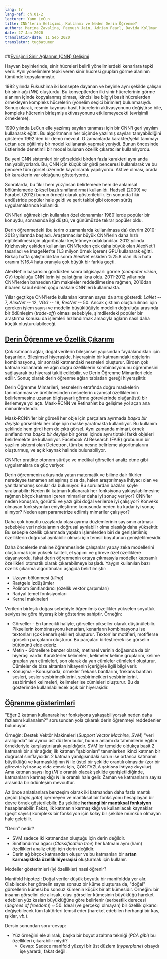 ```yaml
---
lang: tr
lang-ref: ch.01-2
lecturer: Yann LeCun
title: CNN'lerin Gelişimi, Kullanmı ve Neden Derin Öğrenme?
authors: Marina Zavalina, Peeyush Jain, Adrian Pearl, Davida Kollmar
date: 27 Jan 2020
translation-date: 11 Sep 2020
translator: tugbatumer
---
```



<!--## [Evolution of CNNs](https://www.youtube.com/watch?v=0bMe_vCZo30&t=2965s)
-->

##[Evrişimli Sinir Ağlarının (CNN) Gelişimi](https://www.youtube.com/watch?v=0bMe_vCZo30&t=2965s)

<!--In animal brains, neurons react to edges that are at particular orientations. Groups of neurons that react to the same orientations are replicated over all of the visual field.
-->

Hayvan beyinlerinde, sinir hücreleri belirli yönelimlerdeki kenarlara tepki verir. Aynı yönelimlere tepki veren sinir hücresi grupları görme alanının tümünde kopyalanmıştır.

<!--Fukushima (1982) built a neural net (NN) that worked the same way as the brain, based on two concepts. First, neurons are replicated across the visual field. Second, there are complex cells that pool the information from simple cells (orientation-selective units). As a result, the shift of the picture will change the activation of simple cells, but will not influence the integrated activation of the complex cell (convolutional pooling).
-->

1982 yılında Fukushima iki konsepte dayanan ve beyinle aynı şekilde çalışan bir sinir ağı (*NN*) oluşturdu. Bu konseptlerden ilki sinir hücrelerinin görme alanının içinde kopyalanmış olması, ikincisi ise bilgiyi basit hücrelerden örnekleyen kompleks hücrelerin (yönelim seçici birimler) bulunmasıydı. Sonuç olarak, resmin kayması basit hücrelerin aktivasyonunu değiştirse bile, kompleks hücrenin birleşmiş aktivasyonunu etkilemeyecekti (evrişimli örnekleme).

<!--LeCun (1990) used backprop to train a CNN to recognize handwritten digits. There is a demo from 1992 where the algorithm recognizes the digits of any style. Doing character/pattern recognition using a model that is trained end-to-end was new at that time. Previously, people had used feature extractors with a supervised model on top.
-->

1990 yılında LeCun elle yazılmış sayıları tanıması için bir CNN'i geri yayılım kullanarak eğitti. Bu algoritmanın her biçimde yazılmış sayıları tanıyabildiğini gösteren 1992'den bir demo mevcut. O zamanlarda karakter/şekil tanımayı uçtan uca eğitilmiş bir model kullanarak yapmak yeniydi. Bunun öncesinde üstlerinde denetimli bir model bulunan özellik çıkartıcılar kullanılıyordu.

<!--These new CNN systems could recognize multiple characters in the image at the same time. To do it, people used a small input window for a CNN and swiped it over the whole image. If it activated, it meant there was a particular character present.
-->

Bu yeni CNN sistemleri bir görseldeki birden fazla karakteri aynı anda tanıyabiliyorlardı. Bu, CNN için küçük bir girdi penceresi kullanılarak ve bu pencere tüm görsel üzerinde kaydırılarak yapılıyordu. Aktive olması, orada bir karakterin var olduğunu gösteriyordu.

<!--Later, this idea was applied to faces/people detection and semantic segmentation (pixel-wise classification). Examples include Hadsell (2009) and Farabet (2012). This eventually became popular in industry, used in autonomous driving applications such as lane tracking.
-->

Sonralarda, bu fikir hem yüz/insan belirlemede hem de anlamsal bölümlemede (piksel bazlı sınıflandırma) kullanıldı. Hadsell (2009) ve Farabet (2012) bunun örneği olarak gösterilebilir. En sonunda fikir endüstride popüler hale geldi ve şerit takibi gibi otonom sürüş uygulamalarında kullanıldı.

<!--Special types of hardware to train CNN were a hot topic in the 1980s, then the interest dropped, and now it has become popular again.
-->

CNN'leri eğitmek için kullanılan özel donanımlar 1980'lerde popüler bir konuydu, sonrasında ilgi düştü, ve günümüzde tekrar popüler oldu.

<!--The deep learning (though the term was not used at that time) revolution started in 2010-2013. Researchers focused on inventing algorithms that could help train large CNNs faster. Krizhevsky (2012) came up with AlexNet, which was a much larger CNN than those used before, and trained it on ImageNet (1.3 million samples) using GPUs. After running for a couple of weeks AlexNet beat the performance of the best competing systems by a large margin -- a 25.8% *vs.* 16.4% top-5 error rate.
-->

Derin öğrenmedeki (bu terim o zamanlarda kullanılmasa da) devrim 2010-2013 yıllarında başladı. Araştırmacılar büyük CNN'lerin daha hızlı eğitilebilmesi için algoritmalar keşfetmeye odaklandılar. 2012 yılında Krizhevsky eskiden kullanılan CNN'lerden çok daha büyük olan AlexNet'i tasarladı ve ImageNet'te (1.3 milyon örnek içeren) GPU kullanarak eğitti. Birkaç hafta çalıştırıldıktan sonra AlexNet eskiden %25.8 olan ilk 5 hata oranını %16.4 hata oranıyla çok büyük bir farkla geçti.

<!--After seeing AlexNet's success, the computer vision (CV) community was convinced that CNNs work. While all papers from 2011-2012 that mentioned CNNs had been rejected, since 2016 most accepted CV papers use CNNs.
-->

AlexNet'in başarısını gördükten sonra bilgisayarlı görme (*computer vision, CV*) topluluğu CNN'lerin iyi çalıştığına ikna oldu. 2011-2012 yıllarında CNN'lerden bahseden tüm makaleler reddedilmesine rağmen, 2016dan itibaren kabul edilen çoğu makale CNN'leri kullanmakta.

<!--Over the years, the number of layers used has been increasing: LeNet -- 7, AlexNet -- 12, VGG -- 19, ResNet -- 50. However, there is a trade-off between the number of operations needed to compute the output, the size of the model, and its accuracy. Thus, a popular topic now is how to compress the networks to make the computations faster.
-->

Yıllar geçtikçe CNN'lerde kullanılan katman sayısı da artış gösterdi: *LaNet* -- 7, *AlexNet* -- 12, *VGG* -- 19, *ResNet* -- 50. Ancak çıktının oluşturulması için gereken işlem sayısı ve modelin büyüklüğüyle modelin doğruluğu arasında bir ödünleşim (*trade-off*) olması sebebiyle, şimdilerdeki popüler bir araştırma konusu da işlemleri hızlandırmak amacıyla ağların nasıl daha küçük oluşturulabileceği.


<!--## [Deep Learning and Feature Extraction](https://www.youtube.com/watch?v=0bMe_vCZo30&t=3955s)
-->

## [Derin Öğrenme ve Özellik Çıkarımı](https://www.youtube.com/watch?v=0bMe_vCZo30&t=3955s)

<!--Multilayer networks are successful because they exploit the compositional structure of natural data. In compositional hierarchy, combinations of objects at one layer in the hierarchy form the objects at the next layer. If we mimic this hierarchy as multiple layers and let the network learn the appropriate combination of features, we get what is called Deep Learning architecture. Thus, Deep Learning networks are hierarchical in nature.
-->

Çok katmanlı ağlar, doğal verilerin bileşimsel yapısından faydalandıkları için başarılıdır. Bileşimsel hiyeraşide, hiyeraşinin bir katmanındaki objelerin kombinasyonu, bir sonraki katmandaki nesneleri oluşturur. Birden çok katman kullanarak ve ağın doğru özelliklerin kombinasyonunu öğrenmesini sağlayarak bu hiyeraşi taklit edilebilir, ve Derin Öğrenme Mimarileri elde edilir. Sonuç olarak derin öğrenme ağları tabiatları gereği hiyeraşiktir.

<!--Deep learning architectures have led to an incredible progress in computer vision tasks ranging from identifying and generating accurate masks around the objects to identifying spatial properties of an object. Mask-RCNN and RetinaNet architectures mainly led to this improvement.
-->

Derin Öğrenme Mimarileri, nesnelerin etrafında doğru maskelerin tanımlanması ve üretilmesinden nesnelerin uzamsal özelliklerinin belirlenmesine uzanan bilgisayarlı görme görevlerinde olağanüstü bir ilerlemeye yol açtı. Mask-RCNN ve RetinaNet bu gelişime yol açan ana mimarilerdendir.

<!--Mask RCNNs have found their use in segmenting individual objects, *i.e.* creating masks for each object in an image. The input and output are both images. The architecture can also be used to do instance segmentation, *i.e.* identifying different objects of the same type in an image. Detectron, a Facebook AI Research (FAIR) software system, implements all these state-of-the-art object detection algorithms and is open source.
-->

Mask-RCNN'ler bir görseli her obje için parçalara ayırmada *başka bir deyişle* görseldeki her obje için maske yaratmakta kullanılıyor. Bu kullanım şeklinde hem girdi hem de çıktı görsel. Aynı zamanda mimari, örnek sınıflandırma *başka bir deyişle* bir görsel içinde aynı tipteki farklı objeleri belirlemekte de kullanılıyor. Facebook AI Research (FAIR) grubunun bir yazılım sistemi olan Detectron, tüm bu nesne belirleme algoritmalarını oluşturmuş, ve açık kaynak halinde bulunabiliyor.

<!--Some of the practical applications of CNNs are powering autonomous driving and analysing medical images.
-->

CNN'ler pratikte otonom sürüşe ve medikal görselleri analiz etme gibi uygulamalara da güç veriyor.

<!--Although the science and mathematics behind deep learning is fairly understood, there are still some interesting questions that require more research. These questions include: Why do architectures with multiple layers perform better, given that we can approximate any function with two layers? Why do CNNs work well with natural data such as speech, images, and text? How are we able to optimize non-convex functions so well? Why do over-parametrised architectures work?
-->

Derin öğrenmenin arkasında yatan matematik ve bilime dair fikirler neredeyse tamamen anlaşılmış olsa da, halen araştırılmaya ihtiyacı olan ve yanıtlanmamış sorular da bulunuyor. Bu sorulardan bazıları şöyle sıralanabilir: Neden iki katman kullanarak her fonksiyona yaklaşılabilmesine rağmen birçok katman içeren mimariler daha iyi sonuç veriyor? CNN'ler neden konuşma, görüntü ve yazı gibi doğal verilerde iyi çalışıyor? Konveks olmayan fonksiyonları eniyileştirme konusunda neden bu kadar iyi sonuç alınıyor? Neden aşırı parametrize edilmiş mimariler çalışıyor?

<!--Feature extraction consists of expanding the representational dimension such that the expanded features are more likely to be linearly separable; data points in higher dimensional space are more likely to be linearly separable due to the increase in the number of possible separating planes.
-->

Daha çok boyutlu uzaylarda olası ayırma düzlemlerinin sayısının artması sebebiyle veri noktalarının doğrusal ayrılabilir olma olasılığı daha yüksektir. Bu sebeple özellik çıkarmada yapılan işlemlerden biri de genişletilmiş özelliklerin doğrusal ayrılabilir olması için temsil boyutunun genişletilmesidir.

<!--Earlier machine learning practitioners relied on high quality, hand crafted, and task specific features to build artificial intelligence models, but with the advent of Deep Learning, the models are able to extract the generic features automatically. Some common approaches used in feature extraction algorithms are highlighted below:
-->

Daha öncelerde makine öğrenmesinde çalışanlar yapay zeka modellerini oluşturmak için yüksek kaliteli, el yapımı ve göreve özel özelliklere dayanıyordu, fakat derin öğrenmenin ortaya çıkmasıyla modeller kapsamlı özellikleri otomatik olarak çıkarabilmeye başladı. Yaygın kullanılan bazı özellik çıkarma algoritmaları aşağıda belirtilmiştir:

<!--
- Space tiling
- Random Projections
- Polynomial Classifier (feature cross-products)
- Radial basis functions
- Kernel Machines
-->

- Uzayın bölünmesi (*tiling*)
- Rastgele İzdüşümler
- Polinom Sınıflandırıcı (özellik vektör çarpımları)
- Radyal temel fonksiyonları
- Kernel makineleri

<!--Because of the compositional nature of data, learned features have a hierarchy of representations with increasing level of abstractions. For example:
-->

Verilerin birleşik doğası sebebiyle öğrenilmiş özellikler yükselen soyutluk seviyesine göre hiyeraşik bir gösterime sahiptir. Örneğin:

<!--
-  Images - At the most granular level, images can be thought of as pixels. Combination of pixels constitute edges which when combined forms textons (multi-edge shapes). Textons form motifs and motifs form parts of the image. By combining these parts together we get the final image.
-  Text - Similarly, there is an inherent hierarchy in textual data. Characters form words, when we combine words together we get word-groups, then clauses, then by combining clauses we get sentences. Sentences finally tell us what story is being conveyed.
-  Speech - In speech, samples compose bands, which compose sounds, which compose phones, then phonemes, then whole words, then sentences, thus showing a clear hierarchy in representation.
-->

- Görseller - En tanecikli haliyle, görseller pikseller olarak düşünülebilir. Piksellerin kombinasyonu kenarları, kenarların kombinasyonu ise textonları (çok kenarlı şekiller) oluşturur. Texton'lar motifleri, motiflerse görselin parçalarını oluşturur. Bu parçaları birleştirerek ise görselin bütününü elde ederiz.
- Metin - Görsellere benzer olarak, metinsel verinin doğasında da bir hiyeraşi vardır. Karakterler kelimeleri, kelimeler kelime gruplarını, kelime grupları yan cümleleri, son olarak da yan cümleler cümleleri oluşturur. Cümleler de bize aktarılan hikayenin içeriğiyle ilgili bilgi verir.
- Konuşma - Konuşmada, örnekler frekans bantlarını, frekans bantları sesleri, sesler sesbirimciklerini, sesbirimcikleri sesbirimlerini, sesbirimleri kelimeleri, kelimeler ise cümleleri oluşturur. Bu da gösterimde kullanılabilecek açık bir hiyeraşidir.

<!--## [Learning representations](https://www.youtube.com/watch?v=0bMe_vCZo30&t=4767s)
-->

## [Öğrenme gösterimleri](https://www.youtube.com/watch?v=0bMe_vCZo30&t=4767s)

<!--There are those who dismiss Deep Learning: if we can approximate any function with 2 layers, why have more?
-->

"Eğer 2 katman kullanarak her fonksiyona yakaşabiliyorsak neden daha fazlasını kullanalım?" sorusundan yola çıkarak derin öğrenmeyi reddedenler bulunuyor.

<!--For example: SVMs find a separating hyperplane "in the span of the data", meaning predictions are based on comparisons to training examples. SVMs are essentially a very simplistic 2 layer neural net, where the first layer defines "templates" and the second layer is a linear classifier. The problem with 2 layer fallacy is that the complexity and size of the middle layer is exponential in $N$ (to do well with a difficult task, need LOTS of templates). But if you expand the number of layers to $\log(N)$, the layers become linear in $N$. There is a trade-off between time and space.
-->

Örneğin: Destek Vektör Makineleri (*Support Vector Machine, SVM*) "veri aralığında" bir ayırıcı üst düzlem bulur, bunun anlamı da tahminlerin eğitim örnekleriyle karşılaştırılarak yapıldığıdır. SVM'ler temelde oldukça basit 2 katmanlı bir sinir ağıdır, ilk katman "şablonları" tanımlarken ikinci katman bir doğrusal sınıflayıcıdır. 2 katman yanılgısındaki sorun ise ortanca katmanın büyüklüğü ve karmaşıklığının $N$ ile üstel bir şekilde orantılı olmasıdır (zor bir görevde iyi sonuç elde etmek için, ÇOK FAZLA şablona ihtiyaç duyulur). Ama katman sayısı $\log(N)$'e orantılı olacak şekilde genişletildiğinde, katmanların karmaşıklığı $N$ ile orantılı hale gelir. Zaman ve katmanların sayısı arasında bir ödünleşim mevcuttur.

<!--An analogy is designing a circuit to compute a boolean function with no more than two layers of gates -- we can compute **any boolean function** this way! But, the complexity and resources of the first layer (number of gates) quickly becomes infeasible for complex functions.
-->

Az önce anlatılanlara benzeşim olarak iki katmandan daha fazla mantık geçidi (*logic gate*) içermeyen ve mantıksal bir fonksiyonu hesaplayan bir devre örnek gösterilebilir. Bu şekilde **herhangi bir mantıksal fonksiyon** hesaplanabilir. Fakat, ilk katmanın karmaşıklığı ve kullanılacak kaynaklar (geçit sayısı) kompleks bir fonksiyon için kolay bir şekilde mümkün olmayan hale gelebilir.

<!--What is "deep"?
-->

"Derin" nedir?

<!--
- An SVM isn't deep because it only has two layers
- A classification tree isn't deep because every layer analyses the same (raw) features
- A deep network has several layers and uses them to build a **hierarchy of features of increasing complexity**
-->

- SVM sadece iki katmandan oluştuğu için derin değildir.
- Sınıflandırma ağacı (*Classification tree*) her katmanı aynı (ham) özellikleri analiz ettiği için derin değildir.
- Derin ağ birçok katmandan oluşur ve bu katmanları bir **artan karmaşıklıkla özellik hiyeraşisi** oluşturmak için kullanır.

<!--How can models learn representations (good features)?
-->

Modeller gösterimleri (iyi özellikler) nasıl öğrenir?

<!--Manifold hypothesis: natural data lives in a low-dimensional manifold. Set of possible images is essentially infinite, set of "natural" images is a tiny subset. For example: for an image of a person, the set of possible images is on the order of magnitude of the number of face muscles they can move (degrees of freedom) ~ 50. An ideal (and unrealistic) feature extractor represents all the factors of variation (each of the muscles, lighting, *etc.*).
-->

Manifold hipotezi: Doğal veriler düşük boyutlu bir manifoldda yer alır. Olabilecek her görselin sayısı sonsuz bir küme oluştursa da, "doğal" görsellerin kümesi bu sonsuz kümenin küçük bir alt kümesidir. Örneğin: bir insanın görselini ele alırsak, olası görseller kümesinin büyüklüğü hareket edebilen yüz kasları büyüklüğüne göre belirlenir (serbestlik derecesi (*degrees of freedom*)) ~ 50. İdeal (ve gerçekçi olmayan) bir özellik çıkarıcı değişebilecek tüm faktörleri temsil eder (hareket edebilen herhangi bir kas, ışıklar, *vb.*).

<!--Q&A from the end of lecture:
-->

Dersin sonundan soru-cevap:

<!--
- For the face example, could some other dimensionality reduction technique (*i.e.* PCA) extract these features?
  - Answer: would only work if the manifold surface is a hyperplane, which it is not
-->

- Yüz örneğini ele alırsak, başka bir boyut azaltma tekniği (*PCA gibi*) bu özellikleri çıkarabilir miydi?
  - Cevap: Sadece manifold yüzeyi bir üst düzlem (*hyperplane*) olsaydı işe yarardı, fakat değil.
